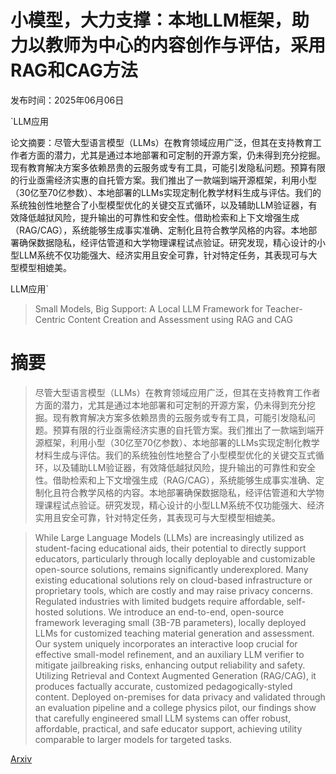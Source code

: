 # 小模型，大力支撑：本地LLM框架，助力以教师为中心的内容创作与评估，采用RAG和CAG方法

发布时间：2025年06月06日

`LLM应用

论文摘要：尽管大型语言模型（LLMs）在教育领域应用广泛，但其在支持教育工作者方面的潜力，尤其是通过本地部署和可定制的开源方案，仍未得到充分挖掘。现有教育解决方案多依赖昂贵的云服务或专有工具，可能引发隐私问题。预算有限的行业亟需经济实惠的自托管方案。我们推出了一款端到端开源框架，利用小型（30亿至70亿参数）、本地部署的LLMs实现定制化教学材料生成与评估。我们的系统独创性地整合了小型模型优化的关键交互式循环，以及辅助LLM验证器，有效降低越狱风险，提升输出的可靠性和安全性。借助检索和上下文增强生成（RAG/CAG），系统能够生成事实准确、定制化且符合教学风格的内容。本地部署确保数据隐私，经评估管道和大学物理课程试点验证。研究发现，精心设计的小型LLM系统不仅功能强大、经济实用且安全可靠，针对特定任务，其表现可与大型模型相媲美。

LLM应用`

> Small Models, Big Support: A Local LLM Framework for Teacher-Centric Content Creation and Assessment using RAG and CAG

# 摘要

> 尽管大型语言模型（LLMs）在教育领域应用广泛，但其在支持教育工作者方面的潜力，尤其是通过本地部署和可定制的开源方案，仍未得到充分挖掘。现有教育解决方案多依赖昂贵的云服务或专有工具，可能引发隐私问题。预算有限的行业亟需经济实惠的自托管方案。我们推出了一款端到端开源框架，利用小型（30亿至70亿参数）、本地部署的LLMs实现定制化教学材料生成与评估。我们的系统独创性地整合了小型模型优化的关键交互式循环，以及辅助LLM验证器，有效降低越狱风险，提升输出的可靠性和安全性。借助检索和上下文增强生成（RAG/CAG），系统能够生成事实准确、定制化且符合教学风格的内容。本地部署确保数据隐私，经评估管道和大学物理课程试点验证。研究发现，精心设计的小型LLM系统不仅功能强大、经济实用且安全可靠，针对特定任务，其表现可与大型模型相媲美。

> While Large Language Models (LLMs) are increasingly utilized as student-facing educational aids, their potential to directly support educators, particularly through locally deployable and customizable open-source solutions, remains significantly underexplored. Many existing educational solutions rely on cloud-based infrastructure or proprietary tools, which are costly and may raise privacy concerns. Regulated industries with limited budgets require affordable, self-hosted solutions. We introduce an end-to-end, open-source framework leveraging small (3B-7B parameters), locally deployed LLMs for customized teaching material generation and assessment. Our system uniquely incorporates an interactive loop crucial for effective small-model refinement, and an auxiliary LLM verifier to mitigate jailbreaking risks, enhancing output reliability and safety. Utilizing Retrieval and Context Augmented Generation (RAG/CAG), it produces factually accurate, customized pedagogically-styled content. Deployed on-premises for data privacy and validated through an evaluation pipeline and a college physics pilot, our findings show that carefully engineered small LLM systems can offer robust, affordable, practical, and safe educator support, achieving utility comparable to larger models for targeted tasks.

[Arxiv](https://arxiv.org/abs/2506.05925)